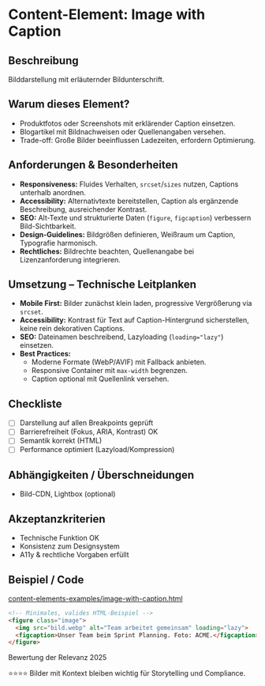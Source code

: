 # Content-Element: Image with Caption

## Beschreibung
Bilddarstellung mit erläuternder Bildunterschrift.

## Warum dieses Element?
- Produktfotos oder Screenshots mit erklärender Caption einsetzen.
- Blogartikel mit Bildnachweisen oder Quellenangaben versehen.
- Trade-off: Große Bilder beeinflussen Ladezeiten, erfordern Optimierung.

## Anforderungen & Besonderheiten
- **Responsiveness:** Fluides Verhalten, `srcset`/`sizes` nutzen, Captions unterhalb anordnen.
- **Accessibility:** Alternativtexte bereitstellen, Caption als ergänzende Beschreibung, ausreichender Kontrast.
- **SEO:** Alt-Texte und strukturierte Daten (`figure`, `figcaption`) verbessern Bild-Sichtbarkeit.
- **Design-Guidelines:** Bildgrößen definieren, Weißraum um Caption, Typografie harmonisch.
- **Rechtliches:** Bildrechte beachten, Quellenangabe bei Lizenzanforderung integrieren.

## Umsetzung – Technische Leitplanken
- **Mobile First:** Bilder zunächst klein laden, progressive Vergrößerung via `srcset`.
- **Accessibility:** Kontrast für Text auf Caption-Hintergrund sicherstellen, keine rein dekorativen Captions.
- **SEO:** Dateinamen beschreibend, Lazyloading (`loading="lazy"`) einsetzen.
- **Best Practices:**
  - Moderne Formate (WebP/AVIF) mit Fallback anbieten.
  - Responsive Container mit `max-width` begrenzen.
  - Caption optional mit Quellenlink versehen.

## Checkliste
- [ ] Darstellung auf allen Breakpoints geprüft
- [ ] Barrierefreiheit (Fokus, ARIA, Kontrast) OK
- [ ] Semantik korrekt (HTML)
- [ ] Performance optimiert (Lazyload/Kompression)

## Abhängigkeiten / Überschneidungen
- Bild-CDN, Lightbox (optional)

## Akzeptanzkriterien
- Technische Funktion OK
- Konsistenz zum Designsystem
- A11y & rechtliche Vorgaben erfüllt

## Beispiel / Code
[content-elements-examples/image-with-caption.html](../content-elements-examples/image-with-caption.html)

```html
<!-- Minimales, valides HTML-Beispiel -->
<figure class="image">
  <img src="bild.webp" alt="Team arbeitet gemeinsam" loading="lazy">
  <figcaption>Unser Team beim Sprint Planning. Foto: ACME.</figcaption>
</figure>
```

Bewertung der Relevanz 2025

⭐⭐⭐⭐ Bilder mit Kontext bleiben wichtig für Storytelling und Compliance.
